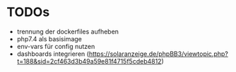 # TODOs

- trennung der dockerfiles aufheben
- php7.4 als basisimage
- env-vars für config nutzen
- dashboards integrieren (https://solaranzeige.de/phpBB3/viewtopic.php?t=188&sid=2cf463d3b49a59e81f4715f5cdeb4812)

